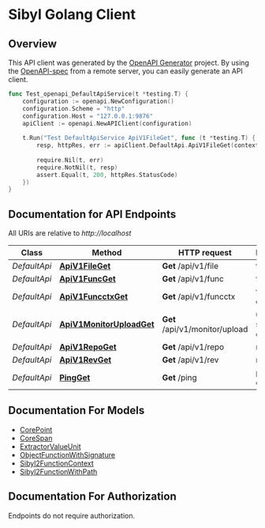 # Sibyl Golang Client

## Overview
This API client was generated by the [OpenAPI Generator](https://openapi-generator.tech) project.  By using the [OpenAPI-spec](https://www.openapis.org/) from a remote server, you can easily generate an API client.

```go
func Test_openapi_DefaultApiService(t *testing.T) {
    configuration := openapi.NewConfiguration()
    configuration.Scheme = "http"
    configuration.Host = "127.0.0.1:9876"
    apiClient := openapi.NewAPIClient(configuration)
    
    t.Run("Test DefaultApiService ApiV1FileGet", func (t *testing.T) {
        resp, httpRes, err := apiClient.DefaultApi.ApiV1FileGet(context.Background()).Repo("your repo").Rev("your rev").Execute()
        
        require.Nil(t, err)
        require.NotNil(t, resp)
        assert.Equal(t, 200, httpRes.StatusCode)
    })
}
```

## Documentation for API Endpoints

All URIs are relative to *http://localhost*

| Class        | Method                                                                | HTTP request                   | Description         |
|--------------|-----------------------------------------------------------------------|--------------------------------|---------------------|
| *DefaultApi* | [**ApiV1FileGet**](docs/DefaultApi.md#apiv1fileget)                   | **Get** /api/v1/file           | file query          |
| *DefaultApi* | [**ApiV1FuncGet**](docs/DefaultApi.md#apiv1funcget)                   | **Get** /api/v1/func           | func query          |
| *DefaultApi* | [**ApiV1FuncctxGet**](docs/DefaultApi.md#apiv1funcctxget)             | **Get** /api/v1/funcctx        | func ctx query      |
| *DefaultApi* | [**ApiV1MonitorUploadGet**](docs/DefaultApi.md#apiv1monitoruploadget) | **Get** /api/v1/monitor/upload | upload status query |
| *DefaultApi* | [**ApiV1RepoGet**](docs/DefaultApi.md#apiv1repoget)                   | **Get** /api/v1/repo           | repo query          |
| *DefaultApi* | [**ApiV1RevGet**](docs/DefaultApi.md#apiv1revget)                     | **Get** /api/v1/rev            | rev query           |
| *DefaultApi* | [**PingGet**](docs/DefaultApi.md#pingget)                             | **Get** /ping                  | ping example        |

## Documentation For Models

 - [CorePoint](docs/CorePoint.md)
 - [CoreSpan](docs/CoreSpan.md)
 - [ExtractorValueUnit](docs/ExtractorValueUnit.md)
 - [ObjectFunctionWithSignature](docs/ObjectFunctionWithSignature.md)
 - [Sibyl2FunctionContext](docs/Sibyl2FunctionContext.md)
 - [Sibyl2FunctionWithPath](docs/Sibyl2FunctionWithPath.md)


## Documentation For Authorization

 Endpoints do not require authorization.
